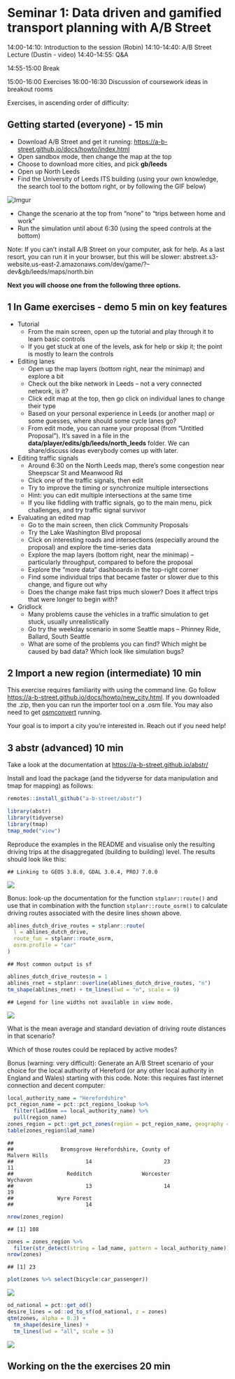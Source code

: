 
# Seminar 1: Data driven and gamified transport planning with A/B Street

14:00-14:10: Introduction to the session (Robin) 14:10-14:40: A/B Street
Lecture (Dustin - video) 14:40-14:55: Q&A

14:55-15:00 Break

15:00-16:00 Exercises 16:00-16:30 Discussion of coursework ideas in
breakout rooms

Exercises, in ascending order of difficulty:

## Getting started (everyone) - 15 min

<!-- todo: send message saying to pre-download the zip -->
<!-- (install the abstr) -->

-   Download A/B Street and get it running:
    <https://a-b-street.github.io/docs/howto/index.html>
-   Open sandbox mode, then change the map at the top
-   Choose to download more cities, and pick **gb/leeds**
-   Open up North Leeds
-   Find the University of Leeds ITS building (using your own knowledge,
    the search tool to the bottom right, or by following the GIF below)

![Imgur](https://i.imgur.com/5I7NeGm.gif)

-   Change the scenario at the top from “none” to “trips between home
    and work”
-   Run the simulation until about 6:30 (using the speed controls at the
    bottom)

Note: If you can’t install A/B Street on your computer, ask for help. As
a last resort, you can run it in your browser, but this will be slower:
abstreet.s3-website.us-east-2.amazonaws.com/dev/game/?–dev&gb/leeds/maps/north.bin

**Next you will choose one from the following three options.**

## 1 In Game exercises - demo 5 min on key features

-   Tutorial
    -   From the main screen, open up the tutorial and play through it
        to learn basic controls
    -   If you get stuck at one of the levels, ask for help or skip it;
        the point is mostly to learn the controls
-   Editing lanes
    -   Open up the map layers (bottom right, near the minimap) and
        explore a bit
    -   Check out the bike network in Leeds – not a very connected
        network, is it?
    -   Click edit map at the top, then go click on individual lanes to
        change their type
    -   Based on your personal experience in Leeds (or another map) or
        some guesses, where should some cycle lanes go?
    -   From edit mode, you can name your proposal (from “Untitled
        Proposal”). It’s saved in a file in the
        **data/player/edits/gb/leeds/north\_leeds** folder. We can
        share/discuss ideas everybody comes up with later.
-   Editing traffic signals
    -   Around 6:30 on the North Leeds map, there’s some congestion near
        Sheepscar St and Meanwood Rd
    -   Click one of the traffic signals, then edit
    -   Try to improve the timing or synchronize multiple intersections
    -   Hint: you can edit multiple intersections at the same time
    -   If you like fiddling with traffic signals, go to the main menu,
        pick challenges, and try traffic signal survivor
-   Evaluating an edited map
    -   Go to the main screen, then click Community Proposals
    -   Try the Lake Washington Blvd proposal
    -   Click on interesting roads and intersections (especially around
        the proposal) and explore the time-series data
    -   Explore the map layers (bottom right, near the minimap) –
        particularly throughput, compared to before the proposal
    -   Explore the “more data” dashboards in the top-right corner
    -   Find some individual trips that became faster or slower due to
        this change, and figure out why
    -   Does the change make fast trips much slower? Does it affect
        trips that were longer to begin with?
-   Gridlock
    -   Many problems cause the vehicles in a traffic simulation to get
        stuck, usually unrealistically
    -   Go try the weekday scenario in some Seattle maps – Phinney Ride,
        Ballard, South Seattle
    -   What are some of the problems you can find? Which might be
        caused by bad data? Which look like simulation bugs?

## 2 Import a new region (intermediate) 10 min

This exercise requires familiarity with using the command line. Go
follow <https://a-b-street.github.io/docs/howto/new_city.html>. If you
downloaded the .zip, then you can run the importer tool on a .osm file.
You may also need to get
[osmconvert](https://wiki.openstreetmap.org/wiki/Osmconvert) running.

Your goal is to import a city you’re interested in. Reach out if you
need help!

## 3 abstr (advanced) 10 min

Take a look at the documentation at
<https://a-b-street.github.io/abstr/>

Install and load the package (and the tidyverse for data manipulation
and tmap for mapping) as follows:

``` r
remotes::install_github("a-b-street/abstr")
```

``` r
library(abstr)
library(tidyverse)
library(tmap)
tmap_mode("view")
```

Reproduce the examples in the README and visualise only the resulting
driving trips at the disaggregated (building to building) level. The
results should look like this:

    ## Linking to GEOS 3.8.0, GDAL 3.0.4, PROJ 7.0.0

![](seminar1-workshop_files/figure-gfm/unnamed-chunk-3-1.png)<!-- -->

Bonus: look-up the documentation for the function `stplanr::route()` and
use that in combination with the function `stplanr::route_osrm()` to
calculate driving routes associated with the desire lines shown above.

``` r
ablines_dutch_drive_routes = stplanr::route(
  l = ablines_dutch_drive,
  route_fun = stplanr::route_osrm,
  osrm.profile = "car"
)
```

    ## Most common output is sf

``` r
ablines_dutch_drive_routes$n = 1
ablines_rnet = stplanr::overline(ablines_dutch_drive_routes, "n")
tm_shape(ablines_rnet) + tm_lines(lwd = "n", scale = 9)
```

    ## Legend for line widths not available in view mode.

![](seminar1-workshop_files/figure-gfm/unnamed-chunk-4-1.png)<!-- -->

What is the mean average and standard deviation of driving route
distances in that scenario?

Which of those routes could be replaced by active modes?

Bonus (warning: very difficult): Generate an A/B Street scenario of your
choice for the local authority of Hereford (or any other local authority
in England and Wales) starting with this code. Note: this requires fast
internet connection and decent computer:

``` r
local_authority_name = "Herefordshire"
pct_region_name = pct::pct_regions_lookup %>% 
  filter(lad16nm == local_authority_name) %>% 
  pull(region_name)
zones_region = pct::get_pct_zones(region = pct_region_name, geography = "msoa")
table(zones_region$lad_name)
```

    ## 
    ##               Bromsgrove Herefordshire, County of            Malvern Hills 
    ##                       14                       23                       11 
    ##                 Redditch                Worcester                 Wychavon 
    ##                       13                       14                       19 
    ##              Wyre Forest 
    ##                       14

``` r
nrow(zones_region)
```

    ## [1] 108

``` r
zones = zones_region %>% 
  filter(str_detect(string = lad_name, pattern = local_authority_name))
nrow(zones)
```

    ## [1] 23

``` r
plot(zones %>% select(bicycle:car_passenger))
```

![](seminar1-workshop_files/figure-gfm/unnamed-chunk-6-1.png)<!-- -->

``` r
od_national = pct::get_od()
desire_lines = od::od_to_sf(od_national, z = zones)
qtm(zones, alpha = 0.3) + 
  tm_shape(desire_lines) +
  tm_lines(lwd = "all", scale = 5)
```

![](seminar1-workshop_files/figure-gfm/unnamed-chunk-6-2.png)<!-- -->

## Working on the the exercises 20 min
